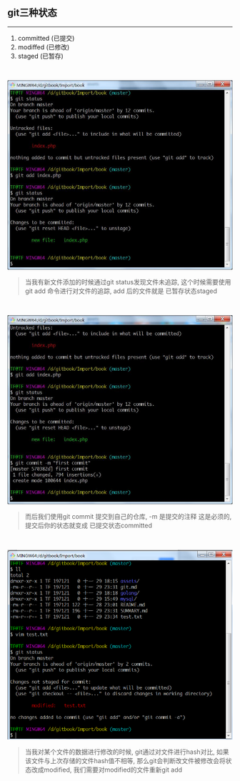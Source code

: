 ## git三种状态

---

1. committed       \(已提交\)
2. modiffed        \(已修改\)
3. staged          \(已暂存\)

<br>

![](/assets/gitstatus-3.png)

> 当我有新文件添加的时候通过git status发现文件未追踪, 这个时候需要使用git add 命令进行对文件的追踪, add 后的文件就是 已暂存状态staged


<br>

![](/assets/gitstatus-4.png)

> 而后我们使用git commit 提交到自己的仓库, -m 是提交的注释 这是必须的, 提交后你的状态就变成 已提交状态committed


<br>

![](/assets/gitstatus-1.png)

> 当我对某个文件的数据进行修改的时候,  git通过对文件进行hash对比, 如果该文件与上次存储的文件hash值不相等, 那么git会判断改文件被修改会将状态改成modified, 我们需要对modified的文件重新git add



